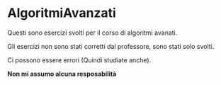 # AlgoritmiAvanzati

Questi sono esercizi svolti per il corso di algoritmi avanati.

Gli esercizi non sono stati corretti dal professore, sono stati solo svolti.

Ci possono essere errori (Quindi studiate anche).

**Non mi assumo alcuna resposabilità**
